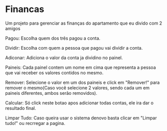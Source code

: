 # Financas
Um projeto para gerenciar as finanças do apartamento que eu divido com 2 amigos

Pagou:
Escolha quem dos três pagou a conta.

Dividir:
Escolha com quem a pessoa que pagou vai dividir a conta.

Adiconar:
Adiciona o valor da conta ja dividino no painel.

Paineis:
Cada painel contem um nome em cima que representa a pessoa que vai receber os valores contidos no mesmo.

Remover:
Selecione o valor em um dos paineis e click em "Remover!" para remover o mesmo(Caso você selecione 2 valores, sendo cada um em paineis diferentes, 
ambos serão removidos).

Calcular:
Só click neste botao apos adicionar todas contas, ele ira dar o resultado final.

Limpar Tudo:
Caso queira usar o sistema denovo basta clicar em "Limpar tudo!" ou recrregar a pagina.
